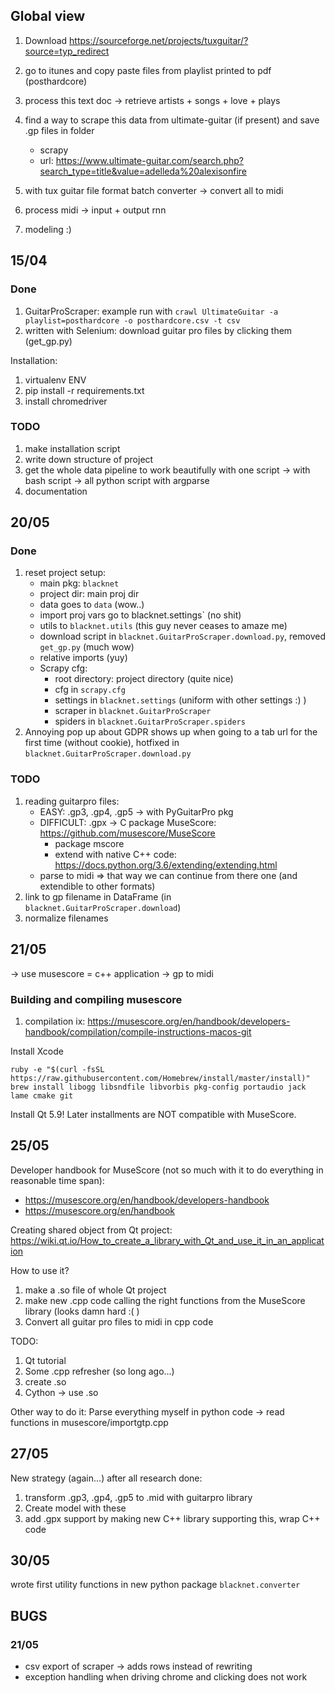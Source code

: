 ## Global view
1. Download https://sourceforge.net/projects/tuxguitar/?source=typ_redirect
2. go to itunes and copy paste files from playlist printed to pdf (posthardcore)
3. process this text doc -> retrieve artists + songs + love + plays
4. find a way to scrape this data from ultimate-guitar (if present) and save .gp files in folder
	- scrapy
	- url: https://www.ultimate-guitar.com/search.php?search_type=title&value=adelleda%20alexisonfire
	
5. with tux guitar file format batch converter -> convert all to midi
6. process midi -> input + output rnn
7. modeling :)

## 15/04

### Done
1. GuitarProScraper: example run with `crawl UltimateGuitar -a playlist=posthardcore -o posthardcore.csv -t csv` 
2. written with Selenium: download guitar pro files by clicking them (get_gp.py)

Installation:
1. virtualenv ENV
2. pip install -r requirements.txt
3. install chromedriver 

### TODO
1. make installation script
2. write down structure of project
3. get the whole data pipeline to work beautifully with one script
	-> with bash script
	-> all python script with argparse 
4. documentation

## 20/05

### Done
1. reset project setup:
    - main pkg: `blacknet`
    - project dir: main proj dir
    - data goes to `data` (wow..)
    - import proj vars go to blacknet.settings` (no shit)
    - utils to `blacknet.utils` (this guy never ceases to amaze me)
    - download script in `blacknet.GuitarProScraper.download.py`, removed `get_gp.py` (much wow)
    - relative imports (yuy)
    - Scrapy cfg:
        - root directory: project directory (quite nice)
        - cfg in `scrapy.cfg`
        - settings in `blacknet.settings` (uniform with other settings :) )
        - scraper in `blacknet.GuitarProScraper`
        - spiders in `blacknet.GuitarProScraper.spiders`
2. Annoying pop up about GDPR shows up when going to a tab url for the first time (without cookie), hotfixed in `blacknet.GuitarProScraper.download.py`

### TODO
1. reading guitarpro files:
    - EASY: .gp3, .gp4, .gp5 -> with PyGuitarPro pkg
    - DIFFICULT: .gpx -> C package MuseScore: https://github.com/musescore/MuseScore
        - package mscore
        - extend with native C++ code: https://docs.python.org/3.6/extending/extending.html
    - parse to midi => that way we can continue from there one (and extendible to other formats)
2. link to gp filename in DataFrame (in `blacknet.GuitarProScraper.download`)
3. normalize filenames

## 21/05
-> use musescore = c++ application -> gp to midi

### Building and compiling musescore
1. compilation ix: https://musescore.org/en/handbook/developers-handbook/compilation/compile-instructions-macos-git
   
Install Xcode
```
ruby -e "$(curl -fsSL https://raw.githubusercontent.com/Homebrew/install/master/install)"
brew install libogg libsndfile libvorbis pkg-config portaudio jack lame cmake git
```
Install Qt 5.9! Later installments are NOT compatible with MuseScore. 

## 25/05
Developer handbook for MuseScore (not so much with it to do everything in reasonable time span):
- https://musescore.org/en/handbook/developers-handbook
- https://musescore.org/en/handbook

Creating shared object from Qt project:
https://wiki.qt.io/How_to_create_a_library_with_Qt_and_use_it_in_an_application

How to use it?
1. make a .so file of whole Qt project
2. make new .cpp code calling the right functions from the MuseScore library (looks damn hard :( )
3. Convert all guitar pro files to midi in cpp code

TODO:
1. Qt tutorial
2. Some .cpp refresher (so long ago...)
3. create .so
4. Cython -> use .so

Other way to do it:
Parse everything myself in python code
-> read functions in musescore/importgtp.cpp

## 27/05
New strategy (again...) after all research done:
1. transform .gp3, .gp4, .gp5 to .mid with guitarpro library
2. Create model with these
3. add .gpx support by making new C++ library supporting this, wrap C++ code

## 30/05
wrote first utility functions in new python package `blacknet.converter`

## BUGS

### 21/05
- csv export of scraper -> adds rows instead of rewriting
- exception handling when driving chrome and clicking does not work